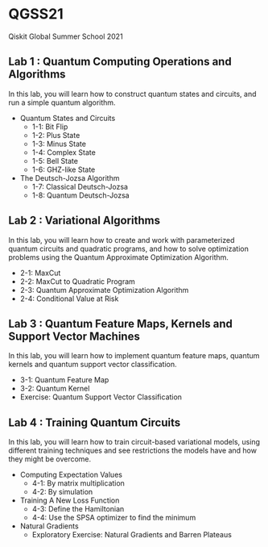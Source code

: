 # QGSS21
Qiskit Global Summer School 2021

## Lab 1 : Quantum Computing Operations and Algorithms
In this lab, you will learn how to construct quantum states and circuits, and run a simple quantum algorithm. 

* Quantum States and Circuits
  * 1-1: Bit Flip
  * 1-2: Plus State
  * 1-3: Minus State
  * 1-4: Complex State
  * 1-5: Bell State
  * 1-6: GHZ-like State
* The Deutsch-Jozsa Algorithm
  * 1-7: Classical Deutsch-Jozsa
  * 1-8: Quantum Deutsch-Jozsa
  
## Lab 2 : Variational Algorithms
In this lab, you will learn how to create and work with parameterized quantum circuits and quadratic programs, and how to solve optimization problems using the Quantum Approximate Optimization Algorithm.

* 2-1: MaxCut
* 2-2: MaxCut to Quadratic Program
* 2-3: Quantum Approximate Optimization Algorithm
* 2-4: Conditional Value at Risk

## Lab 3 : Quantum Feature Maps, Kernels and Support Vector Machines
In this lab, you will learn how to implement quantum feature maps, quantum kernels and quantum support vector classification. 

* 3-1: Quantum Feature Map
* 3-2: Quantum Kernel
* Exercise: Quantum Support Vector Classification

## Lab 4 : Training Quantum Circuits
In this lab, you will learn how to train circuit-based variational models, using different training techniques and see restrictions the models have and how they might be overcome. 

* Computing Expectation Values
  * 4-1: By matrix multiplication
  * 4-2: By simulation
* Training A New Loss Function
  * 4-3: Define the Hamiltonian
  * 4-4: Use the SPSA optimizer to find the minimum
* Natural Gradients
  * Exploratory Exercise: Natural Gradients and Barren Plateaus
